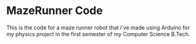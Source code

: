 # MazeRunner Code
This is the code for a maze runner robot that i've made using Arduino for my physics project in the first semester of my Computer Science B.Tech.
